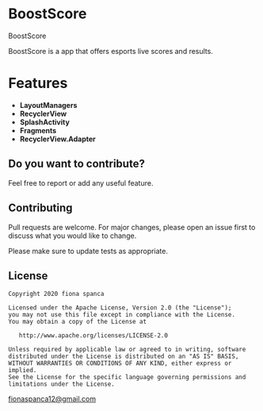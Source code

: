 # BoostScore
BoostScore

BoostScore is a app that offers esports live scores and results.

# Features 

 * **LayoutManagers**
 * **RecyclerView**
 * **SplashActivity**
 * **Fragments**
 * **RecyclerView.Adapter**  


Do you want to contribute?
--------------------------

Feel free to report or add any useful feature.



## Contributing
Pull requests are welcome. For major changes, please open an issue first to discuss what you would like to change.

Please make sure to update tests as appropriate.

License
-------

    Copyright 2020 fiona spanca

    Licensed under the Apache License, Version 2.0 (the "License");
    you may not use this file except in compliance with the License.
    You may obtain a copy of the License at

       http://www.apache.org/licenses/LICENSE-2.0

    Unless required by applicable law or agreed to in writing, software
    distributed under the License is distributed on an "AS IS" BASIS,
    WITHOUT WARRANTIES OR CONDITIONS OF ANY KIND, either express or implied.
    See the License for the specific language governing permissions and
    limitations under the License.
<fionaspanca12@gmail.com>
